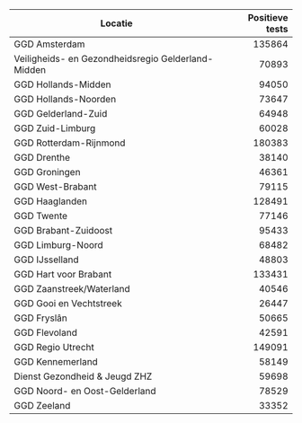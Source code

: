 | Locatie | Positieve tests |
|---------|----------------:|
| GGD Amsterdam                            | 135864 |
| Veiligheids- en Gezondheidsregio Gelderland-Midden | 70893 |
| GGD Hollands-Midden                      | 94050 |
| GGD Hollands-Noorden                     | 73647 |
| GGD Gelderland-Zuid                      | 64948 |
| GGD Zuid-Limburg                         | 60028 |
| GGD Rotterdam-Rijnmond                   | 180383 |
| GGD Drenthe                              | 38140 |
| GGD Groningen                            | 46361 |
| GGD West-Brabant                         | 79115 |
| GGD Haaglanden                           | 128491 |
| GGD Twente                               | 77146 |
| GGD Brabant-Zuidoost                     | 95433 |
| GGD Limburg-Noord                        | 68482 |
| GGD IJsselland                           | 48803 |
| GGD Hart voor Brabant                    | 133431 |
| GGD Zaanstreek/Waterland                 | 40546 |
| GGD Gooi en Vechtstreek                  | 26447 |
| GGD Fryslân                              | 50665 |
| GGD Flevoland                            | 42591 |
| GGD Regio Utrecht                        | 149091 |
| GGD Kennemerland                         | 58149 |
| Dienst Gezondheid & Jeugd ZHZ            | 59698 |
| GGD Noord- en Oost-Gelderland            | 78529 |
| GGD Zeeland                              | 33352 |
